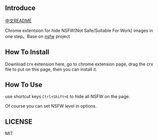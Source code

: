 ## Introduce

[中文README](READNE_CN.md)

Chrome extentsion for hide NSFW(Not Safe/Suitable For Work) images in one step。Base on [nsfw](https://github.com/infinitered/nsfwjs) project

## How To Install

Download crx extension here, go to chrome extension page, drag the crx file to put on this page, then you can install it.

## How To Use

use shortcut keys `Ctrl+Shift+E` to hide all NSFW on the page.

Of course you can set NSFW level in options.

## LICENSE
MIT